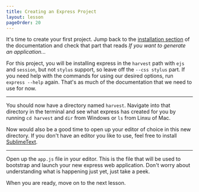 ```yaml
---
title: Creating an Express Project
layout: lesson
pageOrder: 20
---
```


It's time to create your first project. Jump back to the [installation section](http://expressjs.com/guide.html#executable) of the documentation and check that part that reads *If you want to generate an application...*

For this project, you will be installing express in the `harvest` path with `ejs` and `session`, but not `stylus` support, so leave off the `--css stylus` part. If you need help with the commands for using our desired options, run `express --help` again. That's as much of the documentation that we need to use for now.

<hr>

You should now have a directory named `harvest`. Navigate into that directory in the terminal and see what express has created for you by running `cd harvest` and `dir` from Windows or `ls` from Linxu of Mac.

Now would also be a good time to open up your editor of choice in this new directory. If you don't have an editor you like to use, feel free to install [SublimeText](http://www.sublimetext.com/2).

<hr>

Open up the `app.js` file in your editor. This is the file that will be used to bootstrap and launch your new express web application. Don't worry about understanding what is happening just yet, just take a peek.

When you are ready, move on to the next lesson.